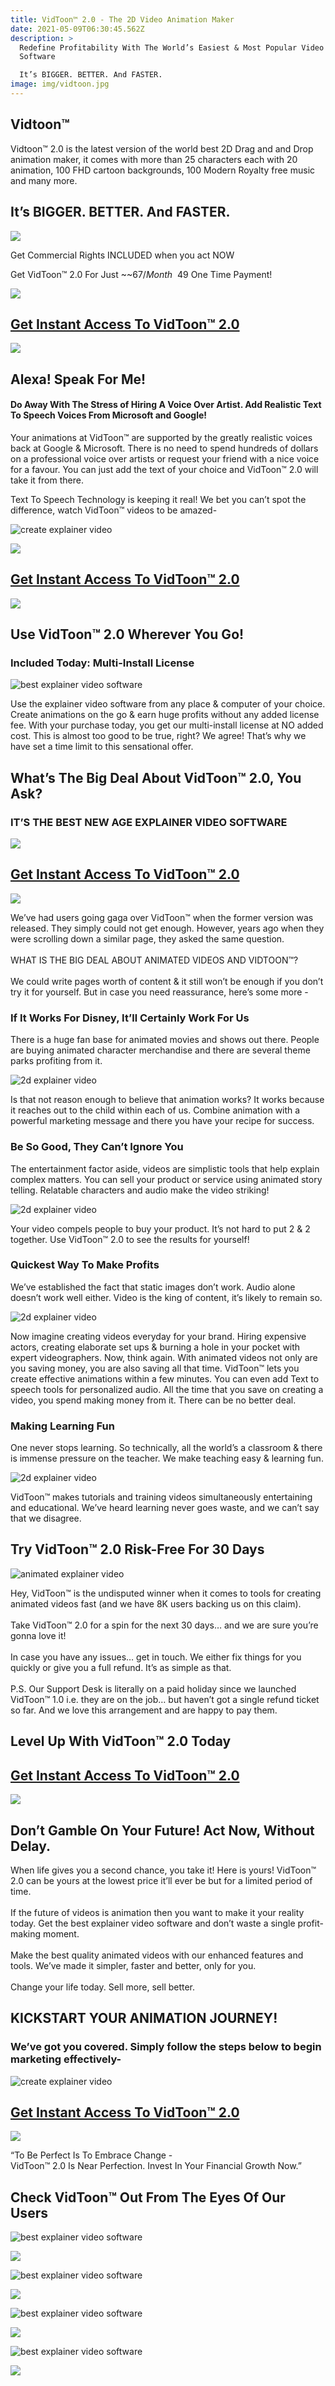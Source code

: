 ```yaml
---
title: VidToon™ 2.0 - The 2D Video Animation Maker
date: 2021-05-09T06:30:45.562Z
description: >
  Redefine Profitability With The World’s Easiest & Most Popular Video Animation
  Software

  It’s BIGGER. BETTER. And FASTER.
image: img/vidtoon.jpg
---
```

<!--StartFragment-->

## Vidtoon™

<!--EndFragment-->

Vidtoon™ 2.0 is the latest version of the world best 2D Drag and and Drop animation maker, it comes with more than 25 characters each with 20 animation, 100 FHD cartoon backgrounds, 100 Modern Royalty free music and many more.

<!--StartFragment-->

## It’s BIGGER. BETTER. And FASTER.

![](https://i.ytimg.com/vi/FLlhITyWXGM/hqdefault.jpg)

Get Commercial Rights INCLUDED when you act NOW

Get VidToon™ 2.0 For Just ~~$67/Month~~ $49 One Time Payment!

![](https://www.personalfinance365.com/wp-content/uploads/2021/02/Rdb5c324b681f1163e8f62a036a8f3e6a.gif)

## [Get Instant Access To VidToon™ 2.0](https://bit.ly/3nhiWue)

![](img/moneyback-guarantee.png)

<!--EndFragment-->

<!--StartFragment-->

## Alexa! Speak For Me!

#### Do Away With The Stress of Hiring A Voice Over Artist. Add Realistic Text To Speech Voices From Microsoft and Google!

Your animations at VidToon™ are supported by the greatly realistic voices back at Google & Microsoft. There is no need to spend hundreds of dollars on a professional voice over artists or request your friend with a nice voice for a favour. You can just add the text of your choice and VidToon™ 2.0 will take it from there.

Text To Speech Technology is keeping it real! We bet you can’t spot the difference, watch VidToon™ videos to be amazed-

![create explainer video](https://vidtoon.com/sales/home/images/alexagfx.png "create explainer video")

![](https://www.personalfinance365.com/wp-content/uploads/2021/02/Rdb5c324b681f1163e8f62a036a8f3e6a.gif)

## [Get Instant Access To VidToon™ 2.0](https://bit.ly/3nhiWue)

![](img/moneyback-guarantee.png)

<!--EndFragment-->

<!--StartFragment-->

## Use VidToon™ 2.0 Wherever You Go!

### Included Today: Multi-Install License

![best explainer video software](https://vidtoon.com/sales/home/images/certificate.png "best explainer video software")

Use the explainer video software from any place & computer of your choice. Create animations on the go & earn huge profits without any added license fee. With your purchase today, you get our multi-install license at NO added cost. This is almost too good to be true, right? We agree! That’s why we have set a time limit to this sensational offer.

<!--EndFragment-->

<!--StartFragment-->

## What’s The Big Deal About VidToon™ 2.0, You Ask?

### IT’S THE BEST NEW AGE EXPLAINER VIDEO SOFTWARE

![](https://www.personalfinance365.com/wp-content/uploads/2021/02/Rdb5c324b681f1163e8f62a036a8f3e6a.gif)

## [Get Instant Access To VidToon™ 2.0](https://bit.ly/3nhiWue)

![](img/moneyback-guarantee.png)

<!--EndFragment-->

<!--StartFragment-->

We’ve had users going gaga over VidToon™ when the former version was released. They simply could not get enough. However, years ago when they were scrolling down a similar page, they asked the same question.\
\
WHAT IS THE BIG DEAL ABOUT ANIMATED VIDEOS AND VIDTOON™?\
\
We could write pages worth of content & it still won’t be enough if you don’t try it for yourself. But in case you need reassurance, here’s some more -

### If It Works For Disney, It’ll Certainly Work For Us

There is a huge fan base for animated movies and shows out there. People are buying animated character merchandise and there are several theme parks profiting from it.

![2d explainer video](https://vidtoon.com/sales/home/images/dgfx1.png "2d explainer video")

Is that not reason enough to believe that animation works? It works because it reaches out to the child within each of us. Combine animation with a powerful marketing message and there you have your recipe for success.

### Be So Good, They Can’t Ignore You

The entertainment factor aside, videos are simplistic tools that help explain complex matters. You can sell your product or service using animated story telling. Relatable characters and audio make the video striking!

![2d explainer video](https://vidtoon.com/sales/home/images/dgfx2.png "2d explainer video")

Your video compels people to buy your product. It’s not hard to put 2 & 2 together. Use VidToon™ 2.0 to see the results for yourself!

### Quickest Way To Make Profits

We’ve established the fact that static images don’t work. Audio alone doesn’t work well either. Video is the king of content, it’s likely to remain so.

![2d explainer video](https://vidtoon.com/sales/home/images/dgfx3.png "2d explainer video")

Now imagine creating videos everyday for your brand. Hiring expensive actors, creating elaborate set ups & burning a hole in your pocket with expert videographers. Now, think again. With animated videos not only are you saving money, you are also saving all that time. VidToon™ lets you create effective animations within a few minutes. You can even add Text to speech tools for personalized audio. All the time that you save on creating a video, you spend making money from it. There can be no better deal.

### Making Learning Fun

One never stops learning. So technically, all the world’s a classroom & there is immense pressure on the teacher. We make teaching easy & learning fun.

![2d explainer video](https://vidtoon.com/sales/home/images/dgfx4.png "2d explainer video")

VidToon™ makes tutorials and training videos simultaneously entertaining and educational. We’ve heard learning never goes waste, and we can’t say that we disagree.

<!--EndFragment-->

<!--StartFragment-->

## Try VidToon™ 2.0 Risk-Free For 30 Days

![animated explainer video](https://vidtoon.com/sales/home/images/riskfree.png "animated explainer video")

Hey, VidToon™ is the undisputed winner when it comes to tools for creating animated videos fast (and we have 8K users backing us on this claim).\
\
Take VidToon™ 2.0 for a spin for the next 30 days… and we are sure you’re gonna love it!\
\
In case you have any issues… get in touch. We either fix things for you quickly or give you a full refund. It’s as simple as that.\
\
P.S. Our Support Desk is literally on a paid holiday since we launched VidToon™ 1.0 i.e. they are on the job… but haven’t got a single refund ticket so far. And we love this arrangement and are happy to pay them.

<!--EndFragment-->

<!--StartFragment-->

## Level Up With VidToon™ 2.0 Today

## [Get Instant Access To VidToon™ 2.0](https://bit.ly/3nhiWue)

![](img/moneyback-guarantee.png)

<!--EndFragment-->

<!--StartFragment-->

## Don’t Gamble On Your Future! Act Now, Without Delay.

<!--StartFragment-->

When life gives you a second chance, you take it! Here is yours! VidToon™ 2.0 can be yours at the lowest price it’ll ever be but for a limited period of time.\
\
If the future of videos is animation then you want to make it your reality today. Get the best explainer video software and don’t waste a single profit-making moment.\
\
Make the best quality animated videos with our enhanced features and tools. We’ve made it simpler, faster and better, only for you.\
\
Change your life today. Sell more, sell better.

<!--EndFragment-->

<!--EndFragment-->

<!--StartFragment-->

## KICKSTART YOUR ANIMATION JOURNEY!

### We’ve got you covered. Simply follow the steps below to begin marketing effectively-

![create explainer video](https://vidtoon.com/sales/home/images/3gfx.png "create explainer video")

## [Get Instant Access To VidToon™ 2.0](https://bit.ly/3nhiWue)

![](img/moneyback-guarantee.png)

<!--EndFragment-->



<!--StartFragment-->

“To Be Perfect Is To Embrace Change -\
VidToon™ 2.0 Is Near Perfection. Invest In Your Financial Growth Now.”

## Check VidToon™ Out From The Eyes Of Our Users

![best explainer video software](https://vidtoon.com/sales/home/images/reviews//review01.png "best explainer video software")

![](https://vidtoon.com/sales/home/images/reviews//star.png)

![best explainer video software](https://vidtoon.com/sales/home/images/reviews//review02.png "best explainer video software")

![](https://vidtoon.com/sales/home/images/reviews//star.png)

![best explainer video software](https://vidtoon.com/sales/home/images/reviews//review03.png "best explainer video software")

![](https://vidtoon.com/sales/home/images/reviews//star.png)

![best explainer video software](https://vidtoon.com/sales/home/images/reviews//review04.png "best explainer video software")

![](https://vidtoon.com/sales/home/images/reviews//star.png)



<!--EndFragment-->